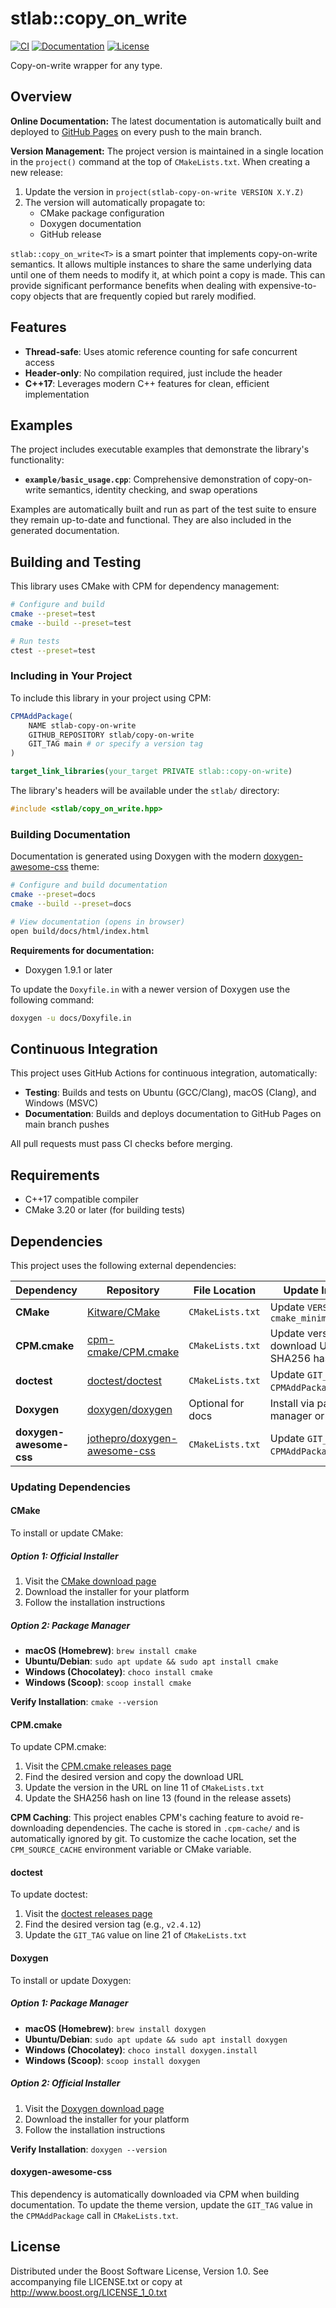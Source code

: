 # stlab::copy_on_write

[![CI][ci-badge]][ci-link]
[![Documentation][docs-badge]][docs-link]
[![License][license-badge]][license-link]

Copy-on-write wrapper for any type.

[ci-badge]: https://github.com/stlab/copy-on-write/workflows/CI/badge.svg
[ci-link]: https://github.com/stlab/copy-on-write/actions/workflows/ci.yml
[docs-badge]: https://img.shields.io/badge/docs-github%20pages-blue
[docs-link]: https://stlab.github.io/copy-on-write/
[license-badge]: https://img.shields.io/badge/license-BSL%201.0-blue.svg
[license-link]: https://github.com/stlab/copy-on-write/blob/main/LICENSE

## Overview

**Online Documentation:**
The latest documentation is automatically built and deployed to [GitHub Pages](https://stlab.github.io/copy-on-write/) on every push to the main branch.

**Version Management:**
The project version is maintained in a single location in the `project()` command at the top of `CMakeLists.txt`. When creating a new release:
1. Update the version in `project(stlab-copy-on-write VERSION X.Y.Z)`
2. The version will automatically propagate to:
   - CMake package configuration
   - Doxygen documentation
   - GitHub release

`stlab::copy_on_write<T>` is a smart pointer that implements copy-on-write semantics. It allows multiple instances to share the same underlying data until one of them needs to modify it, at which point a copy is made. This can provide significant performance benefits when dealing with expensive-to-copy objects that are frequently copied but rarely modified.

## Features

- **Thread-safe**: Uses atomic reference counting for safe concurrent access
- **Header-only**: No compilation required, just include the header
- **C++17**: Leverages modern C++ features for clean, efficient implementation

## Examples

The project includes executable examples that demonstrate the library's functionality:

- **`example/basic_usage.cpp`**: Comprehensive demonstration of copy-on-write semantics, identity checking, and swap operations

Examples are automatically built and run as part of the test suite to ensure they remain up-to-date and functional. They are also included in the generated documentation.

## Building and Testing

This library uses CMake with CPM for dependency management:

```bash
# Configure and build
cmake --preset=test
cmake --build --preset=test

# Run tests
ctest --preset=test
```

### Including in Your Project

To include this library in your project using CPM:

```cmake
CPMAddPackage(
    NAME stlab-copy-on-write
    GITHUB_REPOSITORY stlab/copy-on-write
    GIT_TAG main # or specify a version tag
)

target_link_libraries(your_target PRIVATE stlab::copy-on-write)
```

The library's headers will be available under the `stlab/` directory:

```cpp
#include <stlab/copy_on_write.hpp>
```

### Building Documentation

Documentation is generated using Doxygen with the modern [doxygen-awesome-css](https://github.com/jothepro/doxygen-awesome-css) theme:

```bash
# Configure and build documentation
cmake --preset=docs
cmake --build --preset=docs

# View documentation (opens in browser)
open build/docs/html/index.html
```

**Requirements for documentation:**

- Doxygen 1.9.1 or later

To update the `Doxyfile.in` with a newer version of Doxygen use the following command:

```bash
doxygen -u docs/Doxyfile.in
```

## Continuous Integration

This project uses GitHub Actions for continuous integration, automatically:

- **Testing**: Builds and tests on Ubuntu (GCC/Clang), macOS (Clang), and Windows (MSVC)
- **Documentation**: Builds and deploys documentation to GitHub Pages on main branch pushes

All pull requests must pass CI checks before merging.

## Requirements

- C++17 compatible compiler
- CMake 3.20 or later (for building tests)

## Dependencies

This project uses the following external dependencies:

| Dependency              | Repository                                                                      | File Location     | Update Instructions                            |
| ----------------------- | ------------------------------------------------------------------------------- | ----------------- | ---------------------------------------------- |
| **CMake**               | [Kitware/CMake](https://github.com/Kitware/CMake)                               | `CMakeLists.txt`  | Update `VERSION` in `cmake_minimum_required()` |
| **CPM.cmake**           | [cpm-cmake/CPM.cmake](https://github.com/cpm-cmake/CPM.cmake)                   | `CMakeLists.txt`  | Update version in download URL and SHA256 hash |
| **doctest**             | [doctest/doctest](https://github.com/doctest/doctest)                           | `CMakeLists.txt`  | Update `GIT_TAG` in `CPMAddPackage` call       |
| **Doxygen**             | [doxygen/doxygen](https://github.com/doxygen/doxygen)                           | Optional for docs | Install via package manager or from source     |
| **doxygen-awesome-css** | [jothepro/doxygen-awesome-css](https://github.com/jothepro/doxygen-awesome-css) | `CMakeLists.txt`  | Update `GIT_TAG` in `CPMAddPackage` call       |

### Updating Dependencies

#### CMake

To install or update CMake:

##### Option 1: Official Installer

1. Visit the [CMake download page](https://cmake.org/download/)
2. Download the installer for your platform
3. Follow the installation instructions

##### Option 2: Package Manager

- **macOS (Homebrew)**: `brew install cmake`
- **Ubuntu/Debian**: `sudo apt update && sudo apt install cmake`
- **Windows (Chocolatey)**: `choco install cmake`
- **Windows (Scoop)**: `scoop install cmake`

**Verify Installation**: `cmake --version`

#### CPM.cmake

To update CPM.cmake:

1. Visit the [CPM.cmake releases page](https://github.com/cpm-cmake/CPM.cmake/releases)
2. Find the desired version and copy the download URL
3. Update the version in the URL on line 11 of `CMakeLists.txt`
4. Update the SHA256 hash on line 13 (found in the release assets)

**CPM Caching**: This project enables CPM's caching feature to avoid re-downloading dependencies.
The cache is stored in `.cpm-cache/` and is automatically ignored by git. To customize the cache
location, set the `CPM_SOURCE_CACHE` environment variable or CMake variable.

#### doctest

To update doctest:

1. Visit the [doctest releases page](https://github.com/doctest/doctest/releases)
2. Find the desired version tag (e.g., `v2.4.12`)
3. Update the `GIT_TAG` value on line 21 of `CMakeLists.txt`

#### Doxygen

To install or update Doxygen:

##### Option 1: Package Manager

- **macOS (Homebrew)**: `brew install doxygen`
- **Ubuntu/Debian**: `sudo apt update && sudo apt install doxygen`
- **Windows (Chocolatey)**: `choco install doxygen.install`
- **Windows (Scoop)**: `scoop install doxygen`

##### Option 2: Official Installer

1. Visit the [Doxygen download page](https://www.doxygen.nl/download.html)
2. Download the installer for your platform
3. Follow the installation instructions

**Verify Installation**: `doxygen --version`

#### doxygen-awesome-css

This dependency is automatically downloaded via CPM when building documentation.
To update the theme version, update the `GIT_TAG` value in the `CPMAddPackage` call in `CMakeLists.txt`.

## License

Distributed under the Boost Software License, Version 1.0.
See accompanying file LICENSE.txt or copy at <http://www.boost.org/LICENSE_1_0.txt>
